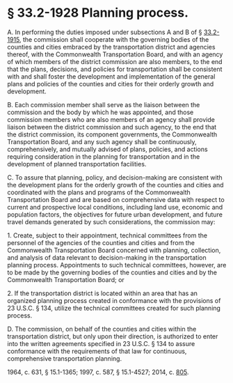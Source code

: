 # § 33.2-1928 Planning process.

<p>A. In performing the duties imposed under subsections A and B of § <a href='http://law.lis.virginia.gov/vacode/33.2-1915/'>33.2-1915</a>, the commission shall cooperate with the governing bodies of the counties and cities embraced by the transportation district and agencies thereof, with the Commonwealth Transportation Board, and with an agency of which members of the district commission are also members, to the end that the plans, decisions, and policies for transportation shall be consistent with and shall foster the development and implementation of the general plans and policies of the counties and cities for their orderly growth and development.</p><p>B. Each commission member shall serve as the liaison between the commission and the body by which he was appointed, and those commission members who are also members of an agency shall provide liaison between the district commission and such agency, to the end that the district commission, its component governments, the Commonwealth Transportation Board, and any such agency shall be continuously, comprehensively, and mutually advised of plans, policies, and actions requiring consideration in the planning for transportation and in the development of planned transportation facilities.</p><p>C. To assure that planning, policy, and decision-making are consistent with the development plans for the orderly growth of the counties and cities and coordinated with the plans and programs of the Commonwealth Transportation Board and are based on comprehensive data with respect to current and prospective local conditions, including land use, economic and population factors, the objectives for future urban development, and future travel demands generated by such considerations, the commission may:</p><p>1. Create, subject to their appointment, technical committees from the personnel of the agencies of the counties and cities and from the Commonwealth Transportation Board concerned with planning, collection, and analysis of data relevant to decision-making in the transportation planning process. Appointments to such technical committees, however, are to be made by the governing bodies of the counties and cities and by the Commonwealth Transportation Board; or</p><p>2. If the transportation district is located within an area that has an organized planning process created in conformance with the provisions of 23 U.S.C. § 134, utilize the technical committees created for such planning process.</p><p>D. The commission, on behalf of the counties and cities within the transportation district, but only upon their direction, is authorized to enter into the written agreements specified in 23 U.S.C. § 134 to assure conformance with the requirements of that law for continuous, comprehensive transportation planning.</p><p>1964, c. 631, § 15.1-1365; 1997, c. 587, § 15.1-4527; 2014, c. <a href='http://lis.virginia.gov/cgi-bin/legp604.exe?141+ful+CHAP0805'>805</a>.</p>